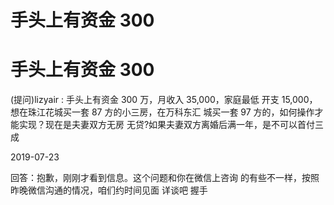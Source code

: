 # 手头上有资金 300

# 手头上有资金 300

(提问)lizyair : 手头上有资金 300 万，月收入 35,000，家庭最低 开支 15,000，想在珠江花城买一套 87 方的小三房，在万科东汇 城买一套 97 方的，如何操作才能实现？现在是夫妻双方无房 无贷?如果夫妻双方离婚后满一年，是不可以首付三成

2019-07-23

回答：抱歉，刚刚才看到信息。这个问题和你在微信上咨询 的有些不一样，按照昨晚微信沟通的情况，咱们约时间见面 详谈吧 握手